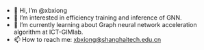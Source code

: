 - 👋 Hi, I’m @xbxiong
- 👀 I’m interested in efficiency training and inference of GNN.
- 🌱 I’m currently learning about Graph neural network acceleration algorithm at ICT-GIMlab.
- 📫 How to reach me: xbxiong@shanghaitech.edu.cn


